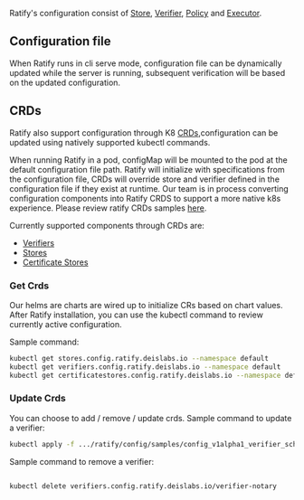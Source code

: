 Ratify's configuration consist of [Store](store.md), [Verifier](verifier.md), [Policy](policy-provider.md) and [Executor](executor.md). 

## Configuration file
When Ratify runs in cli serve mode, configuration file can be dynamically updated while the server is running, subsequent verification will be based on the updated configuration.

## CRDs
Ratify also support configuration through K8 [CRDs](https://kubernetes.io/docs/concepts/extend-kubernetes/api-extension/custom-resources/),configuration can be updated using natively supported kubectl commands.

When running Ratify in a pod, configMap will be mounted to the pod at the default configuration file path. Ratify will initialize with specifications from the configuration file, CRDs will override store and verifier defined in the configuration file if they exist at runtime. Our team is in process converting configuration components into Ratify CRDS to support a more native k8s experience. Please review ratify CRDs samples [here](../config/samples/).

Currently supported components through CRDs are:

- [Verifiers](../docs/reference/crds/verifiers.md)
- [Stores](../docs/reference/crds/stores.md.md)
- [Certificate Stores](../docs/reference/crds/certificate-stores.md)

### Get Crds
Our helms are charts are wired up to initialize CRs based on chart values. 
After Ratify installation, you can use the kubectl command to review currently active configuration.

Sample command:
```bash
kubectl get stores.config.ratify.deislabs.io --namespace default
kubectl get verifiers.config.ratify.deislabs.io --namespace default
kubectl get certificatestores.config.ratify.deislabs.io --namespace default
```
### Update Crds
You can choose to add / remove / update crds. 
Sample command to update a verifier:
```bash
kubectl apply -f .../ratify/config/samples/config_v1alpha1_verifier_schemavalidator.yaml
```
Sample command to remove a verifier:
```bash

kubectl delete verifiers.config.ratify.deislabs.io/verifier-notary 
```